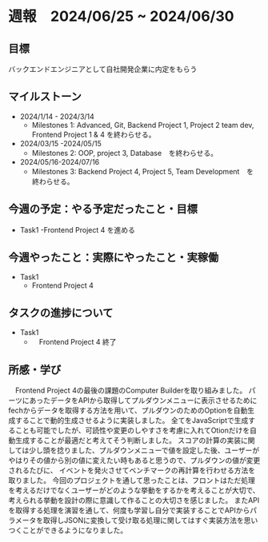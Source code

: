 # 週報　2024/06/25 ~ 2024/06/30
## 目標   
バックエンドエンジニアとして自社開発企業に内定をもらう

## マイルストーン
- 2024/1/14 - 2024/3/14
  - Milestones 1: Advanced, Git, Backend Project 1, Project 2 team dev, Frontend Project 1 & 4 を終わらせる。
- 2024/03/15 -2024/05/15
  - Milestones 2: OOP, project 3, Database　を終わらせる。
- 2024/05/16-2024/07/16
  - Milestones 3: Backend Project 4, Project 5, Team Development　を終わらせる。
   
## 今週の予定：やる予定だったこと・目標
  - Task1
    -Frontend Project 4 を進める
    
## 今週やったこと：実際にやったこと・実稼働
- Task1
  - Frontend Project 4

## タスクの進捗について
- Task1
  - 　Frontend Project 4 終了

## 所感・学び

　Frontend Project 4の最後の課題のComputer Builderを取り組みました。
 パーツにあったデータをAPIから取得してプルダウンメニューに表示させるためにfechからデータを取得する方法を用いて、プルダウンのためのOptionを自動生成することで動的生成させるように実装しました。
 全てをJavaScriptで生成することも可能でしたが、可読性や変更のしやすさを考慮に入れてOtionだけを自動生成することが最適だと考えてそう判断しました。
スコアの計算の実装に関しては少し頭を捻りました、プルダウンメニューで値を設定した後、ユーザーがやはりその値から別の値に変えたい時もあると思うので、プルダウンの値が変更されるたびに、
イベントを発火させてベンチマークの再計算を行わせる方法を取りました。
今回のプロジェクトを通して思ったことは、フロントはただ処理を考えるだけでなくユーザーがどのような挙動をするかを考えることが大切で、考えられる挙動を設計の際に意識して作ることの大切さを感じました。
またAPIを取得する処理を演習を通して、何度も学習し自分で実装することでAPIからパラメータを取得しJSONに変換して受け取る処理に関してはすぐ実装方法を思いつくことができるようになりました。
